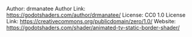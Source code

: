 Author: drmanatee
Author Link: https://godotshaders.com/author/drmanatee/
License: CC0 1.0
License Link: https://creativecommons.org/publicdomain/zero/1.0/
Website: https://godotshaders.com/shader/animated-tv-static-border-shader/
